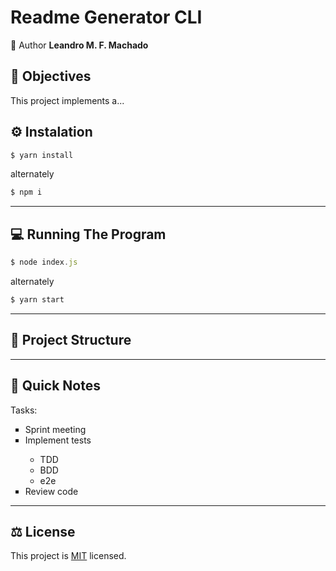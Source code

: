 # Readme Generator CLI

👤 Author **Leandro M. F. Machado**

## 🎯 Objectives

This project implements a...

## ⚙️ Instalation

```javascript
$ yarn install
```

alternately

```javascript
$ npm i
```

---

## 💻 Running The Program

```javascript
$ node index.js
```

alternately

```javascript
$ yarn start
```

---

## 🚧 Project Structure

---

## 📝 Quick Notes

Tasks:

<ul style="list-style:square">
    <li>Sprint meeting</li>
    <li>Implement tests</li>
    <ul>
        <li>TDD</li>
        <li>BDD</li>
        <li>e2e</li>
    </ul>
    <li>Review code</li>
</ul>

---

## ⚖️ License

This project is [MIT]() licensed.

<!-- REFERENCE LINKS -->
<!-- LinkedIn -->

[linkedin-brand]: http://img.shields.io/badge/-LinkedIn-0077B5?style=for-the-badge&logo=Linkedin&logoColor=white&link=https://www.linkedin.com/in/leandro-miranda-fahur-machado/
[linkedin-profile-url]: https://www.linkedin.com/in/leandro-miranda-fahur-machado/

<!-- GMAIL -->

[gmail-brand]: http://img.shields.io/badge/-Gmail-D14836?style=for-the-badge&logo=Gmail&logoColor=white&link=mailto:fahurleandro@gmail.com
[mailto-profile]: mailto:fahurleandro@gmail.com

<!-- Facebook -->

[facebook-brand]: http://img.shields.io/badge/-Facebook-1877F2?style=for-the-badge&logo=Facebook&logoColor=white&link=https://www.facebook.com/leandro.fahur
[facebook-profile-url]: https://www.facebook.com/leandro.fahur

<!-- Instagram -->

[instagram-brand]: http://img.shields.io/badge/-Instagram-E4405F?style=for-the-badge&logo=Instagram&logoColor=white&link=https://www.instagram.com/leandrofahur/
[instagram-profile-url]: https://www.instagram.com/leandrofahur/

<!-- Medium -->

[medium-brand]: https://img.shields.io/badge/-Medium-333333?style=for-the-badge&logo=Medium&logoColor=white=https://medium.com/@leandrofahur_
[medium-profile-url]: https://medium.com/@leandrofahur_
